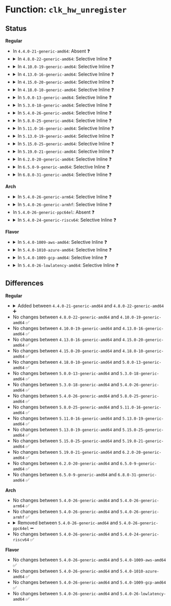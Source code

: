 # Function: <code>clk_hw_unregister</code>

## Status
<b>Regular</b>
<ul>
<li>
In <code>4.4.0-21-generic-amd64</code>: Absent ❓
</li>
<li>
<details>
<summary>In <code>4.8.0-22-generic-amd64</code>: Selective Inline ❓</summary>

```c
void clk_hw_unregister(struct clk_hw * hw)
```

```json
{
  "name": "clk_hw_unregister",
  "collision_type": "Unique Global",
  "inline_type": "Selective",
  "funcs": [
    {
      "addr": 18446744071586494773,
      "name": "clk_hw_unregister",
      "external": true,
      "loc": "drivers/clk/clk.c:2737",
      "file": "drivers/clk/clk.c",
      "inline": "not declared, inlined",
      "caller_inline": [
        "drivers/clk/clk.c:devm_clk_hw_release"
      ],
      "caller_func": [
        "drivers/clk/clk-divider.c:clk_hw_unregister_divider",
        "drivers/clk/clk-fixed-factor.c:clk_hw_unregister_fixed_factor",
        "drivers/clk/clk-fixed-rate.c:clk_hw_unregister_fixed_rate",
        "drivers/clk/clk-gate.c:clk_hw_unregister_gate",
        "drivers/clk/clk-mux.c:clk_hw_unregister_mux",
        "drivers/clk/clk-fractional-divider.c:clk_hw_unregister_fractional_divider"
      ]
    }
  ],
  "symbols": [
    {
      "addr": 18446744071586494736,
      "name": "clk_hw_unregister",
      "section": ".text",
      "bind": "STB_GLOBAL",
      "size": 20
    }
  ]
}
```
</details>
</li>
<li>
<details>
<summary>In <code>4.10.0-19-generic-amd64</code>: Selective Inline ❓</summary>

```c
void clk_hw_unregister(struct clk_hw * hw)
```

```json
{
  "name": "clk_hw_unregister",
  "collision_type": "Unique Global",
  "inline_type": "Selective",
  "funcs": [
    {
      "addr": 18446744071584301477,
      "name": "clk_hw_unregister",
      "external": true,
      "loc": "drivers/clk/clk.c:2740",
      "file": "drivers/clk/clk.c",
      "inline": "not declared, inlined",
      "caller_inline": [
        "drivers/clk/clk.c:devm_clk_hw_release"
      ],
      "caller_func": [
        "drivers/clk/clk-divider.c:clk_hw_unregister_divider",
        "drivers/clk/clk-fixed-factor.c:clk_hw_unregister_fixed_factor",
        "drivers/clk/clk-fixed-rate.c:clk_hw_unregister_fixed_rate",
        "drivers/clk/clk-gate.c:clk_hw_unregister_gate",
        "drivers/clk/clk-mux.c:clk_hw_unregister_mux",
        "drivers/clk/clk-fractional-divider.c:clk_hw_unregister_fractional_divider"
      ]
    }
  ],
  "symbols": [
    {
      "addr": 18446744071584301440,
      "name": "clk_hw_unregister",
      "section": ".text",
      "bind": "STB_GLOBAL",
      "size": 20
    }
  ]
}
```
</details>
</li>
<li>
<details>
<summary>In <code>4.13.0-16-generic-amd64</code>: Selective Inline ❓</summary>

```c
void clk_hw_unregister(struct clk_hw * hw)
```

```json
{
  "name": "clk_hw_unregister",
  "collision_type": "Unique Global",
  "inline_type": "Selective",
  "funcs": [
    {
      "addr": 18446744071584379637,
      "name": "clk_hw_unregister",
      "external": true,
      "loc": "drivers/clk/clk.c:2774",
      "file": "drivers/clk/clk.c",
      "inline": "not declared, inlined",
      "caller_inline": [
        "drivers/clk/clk.c:devm_clk_hw_release"
      ],
      "caller_func": [
        "drivers/clk/clk-divider.c:clk_hw_unregister_divider",
        "drivers/clk/clk-fixed-factor.c:clk_hw_unregister_fixed_factor",
        "drivers/clk/clk-fixed-rate.c:clk_hw_unregister_fixed_rate",
        "drivers/clk/clk-gate.c:clk_hw_unregister_gate",
        "drivers/clk/clk-mux.c:clk_hw_unregister_mux",
        "drivers/clk/clk-fractional-divider.c:clk_hw_unregister_fractional_divider"
      ]
    }
  ],
  "symbols": [
    {
      "addr": 18446744071584379600,
      "name": "clk_hw_unregister",
      "section": ".text",
      "bind": "STB_GLOBAL",
      "size": 20
    }
  ]
}
```
</details>
</li>
<li>
<details>
<summary>In <code>4.15.0-20-generic-amd64</code>: Selective Inline ❓</summary>

```c
void clk_hw_unregister(struct clk_hw * hw)
```

```json
{
  "name": "clk_hw_unregister",
  "collision_type": "Unique Global",
  "inline_type": "Selective",
  "funcs": [
    {
      "addr": 18446744071584788501,
      "name": "clk_hw_unregister",
      "external": true,
      "loc": "drivers/clk/clk.c:2914",
      "file": "drivers/clk/clk.c",
      "inline": "not declared, inlined",
      "caller_inline": [
        "drivers/clk/clk.c:devm_clk_hw_release"
      ],
      "caller_func": [
        "drivers/clk/clk-divider.c:clk_hw_unregister_divider",
        "drivers/clk/clk-fixed-factor.c:clk_hw_unregister_fixed_factor",
        "drivers/clk/clk-fixed-rate.c:clk_hw_unregister_fixed_rate",
        "drivers/clk/clk-gate.c:clk_hw_unregister_gate",
        "drivers/clk/clk-mux.c:clk_hw_unregister_mux",
        "drivers/clk/clk-fractional-divider.c:clk_hw_unregister_fractional_divider"
      ]
    }
  ],
  "symbols": [
    {
      "addr": 18446744071584788464,
      "name": "clk_hw_unregister",
      "section": ".text",
      "bind": "STB_GLOBAL",
      "size": 20
    }
  ]
}
```
</details>
</li>
<li>
<details>
<summary>In <code>4.18.0-10-generic-amd64</code>: Selective Inline ❓</summary>

```c
void clk_hw_unregister(struct clk_hw * hw)
```

```json
{
  "name": "clk_hw_unregister",
  "collision_type": "Unique Global",
  "inline_type": "Selective",
  "funcs": [
    {
      "addr": 18446744071585017845,
      "name": "clk_hw_unregister",
      "external": true,
      "loc": "drivers/clk/clk.c:3177",
      "file": "drivers/clk/clk.c",
      "inline": "not declared, inlined",
      "caller_inline": [
        "drivers/clk/clk.c:devm_clk_hw_release"
      ],
      "caller_func": [
        "drivers/clk/clk-divider.c:clk_hw_unregister_divider",
        "drivers/clk/clk-fixed-factor.c:clk_hw_unregister_fixed_factor",
        "drivers/clk/clk-fixed-rate.c:clk_hw_unregister_fixed_rate",
        "drivers/clk/clk-gate.c:clk_hw_unregister_gate",
        "drivers/clk/clk-mux.c:clk_hw_unregister_mux",
        "drivers/clk/clk-fractional-divider.c:clk_hw_unregister_fractional_divider",
        "drivers/clk/x86/clk-st.c:st_clk_remove"
      ]
    }
  ],
  "symbols": [
    {
      "addr": 18446744071585017808,
      "name": "clk_hw_unregister",
      "section": ".text",
      "bind": "STB_GLOBAL",
      "size": 20
    }
  ]
}
```
</details>
</li>
<li>
<details>
<summary>In <code>5.0.0-13-generic-amd64</code>: Selective Inline ❓</summary>

```c
void clk_hw_unregister(struct clk_hw * hw)
```

```json
{
  "name": "clk_hw_unregister",
  "collision_type": "Unique Global",
  "inline_type": "Selective",
  "funcs": [
    {
      "addr": 18446744071585122677,
      "name": "clk_hw_unregister",
      "external": true,
      "loc": "drivers/clk/clk.c:3478",
      "file": "drivers/clk/clk.c",
      "inline": "not declared, inlined",
      "caller_inline": [
        "drivers/clk/clk.c:devm_clk_hw_release"
      ],
      "caller_func": [
        "drivers/clk/clk-divider.c:clk_hw_unregister_divider",
        "drivers/clk/clk-fixed-factor.c:clk_hw_unregister_fixed_factor",
        "drivers/clk/clk-fixed-rate.c:clk_hw_unregister_fixed_rate",
        "drivers/clk/clk-gate.c:clk_hw_unregister_gate",
        "drivers/clk/clk-mux.c:clk_hw_unregister_mux",
        "drivers/clk/clk-fractional-divider.c:clk_hw_unregister_fractional_divider",
        "drivers/clk/x86/clk-st.c:st_clk_remove"
      ]
    }
  ],
  "symbols": [
    {
      "addr": 18446744071585122640,
      "name": "clk_hw_unregister",
      "section": ".text",
      "bind": "STB_GLOBAL",
      "size": 20
    }
  ]
}
```
</details>
</li>
<li>
<details>
<summary>In <code>5.3.0-18-generic-amd64</code>: Selective Inline ❓</summary>

```c
void clk_hw_unregister(struct clk_hw * hw)
```

```json
{
  "name": "clk_hw_unregister",
  "collision_type": "Unique Global",
  "inline_type": "Selective",
  "funcs": [
    {
      "addr": 18446744071585330645,
      "name": "clk_hw_unregister",
      "external": true,
      "loc": "drivers/clk/clk.c:3821",
      "file": "drivers/clk/clk.c",
      "inline": "not declared, inlined",
      "caller_inline": [
        "drivers/clk/clk.c:devm_clk_hw_release"
      ],
      "caller_func": [
        "drivers/clk/clk-divider.c:clk_hw_unregister_divider",
        "drivers/clk/clk-fixed-factor.c:clk_hw_unregister_fixed_factor",
        "drivers/clk/clk-fixed-rate.c:clk_hw_unregister_fixed_rate",
        "drivers/clk/clk-gate.c:clk_hw_unregister_gate",
        "drivers/clk/clk-mux.c:clk_hw_unregister_mux",
        "drivers/clk/clk-fractional-divider.c:clk_hw_unregister_fractional_divider",
        "drivers/clk/x86/clk-st.c:st_clk_remove"
      ]
    }
  ],
  "symbols": [
    {
      "addr": 18446744071585330608,
      "name": "clk_hw_unregister",
      "section": ".text",
      "bind": "STB_GLOBAL",
      "size": 20
    }
  ]
}
```
</details>
</li>
<li>
<details>
<summary>In <code>5.4.0-26-generic-amd64</code>: Selective Inline ❓</summary>

```c
void clk_hw_unregister(struct clk_hw * hw)
```

```json
{
  "name": "clk_hw_unregister",
  "collision_type": "Unique Global",
  "inline_type": "Selective",
  "funcs": [
    {
      "addr": 18446744071585468837,
      "name": "clk_hw_unregister",
      "external": true,
      "loc": "drivers/clk/clk.c:3932",
      "file": "drivers/clk/clk.c",
      "inline": "not declared, inlined",
      "caller_inline": [
        "drivers/clk/clk.c:devm_clk_hw_release"
      ],
      "caller_func": [
        "drivers/clk/clk-divider.c:clk_hw_unregister_divider",
        "drivers/clk/clk-fixed-factor.c:clk_hw_unregister_fixed_factor",
        "drivers/clk/clk-fixed-rate.c:clk_hw_unregister_fixed_rate",
        "drivers/clk/clk-gate.c:clk_hw_unregister_gate",
        "drivers/clk/clk-mux.c:clk_hw_unregister_mux",
        "drivers/clk/clk-fractional-divider.c:clk_hw_unregister_fractional_divider",
        "drivers/clk/x86/clk-st.c:st_clk_remove"
      ]
    }
  ],
  "symbols": [
    {
      "addr": 18446744071585468800,
      "name": "clk_hw_unregister",
      "section": ".text",
      "bind": "STB_GLOBAL",
      "size": 20
    }
  ]
}
```
</details>
</li>
<li>
<details>
<summary>In <code>5.8.0-25-generic-amd64</code>: Selective Inline ❓</summary>

```c
void clk_hw_unregister(struct clk_hw * hw)
```

```json
{
  "name": "clk_hw_unregister",
  "collision_type": "Unique Global",
  "inline_type": "Selective",
  "funcs": [
    {
      "addr": 18446744071586187669,
      "name": "clk_hw_unregister",
      "external": true,
      "loc": "drivers/clk/clk.c:4027",
      "file": "drivers/clk/clk.c",
      "inline": "not declared, inlined",
      "caller_inline": [
        "drivers/clk/clk.c:devm_clk_hw_release"
      ],
      "caller_func": [
        "drivers/clk/clk-divider.c:clk_hw_unregister_divider",
        "drivers/clk/clk-fixed-factor.c:clk_hw_unregister_fixed_factor",
        "drivers/clk/clk-fixed-rate.c:clk_hw_unregister_fixed_rate",
        "drivers/clk/clk-gate.c:clk_hw_unregister_gate",
        "drivers/clk/clk-mux.c:clk_hw_unregister_mux",
        "drivers/clk/clk-composite.c:clk_hw_unregister_composite",
        "drivers/clk/clk-fractional-divider.c:clk_hw_unregister_fractional_divider",
        "drivers/clk/x86/clk-st.c:st_clk_remove"
      ]
    }
  ],
  "symbols": [
    {
      "addr": 18446744071586187632,
      "name": "clk_hw_unregister",
      "section": ".text",
      "bind": "STB_GLOBAL",
      "size": 20
    }
  ]
}
```
</details>
</li>
<li>
<details>
<summary>In <code>5.11.0-16-generic-amd64</code>: Selective Inline ❓</summary>

```c
void clk_hw_unregister(struct clk_hw * hw)
```

```json
{
  "name": "clk_hw_unregister",
  "collision_type": "Unique Global",
  "inline_type": "Selective",
  "funcs": [
    {
      "addr": 18446744071586307765,
      "name": "clk_hw_unregister",
      "external": true,
      "loc": "drivers/clk/clk.c:4096",
      "file": "drivers/clk/clk.c",
      "inline": "not declared, inlined",
      "caller_inline": [
        "drivers/clk/clk.c:devm_clk_hw_unregister_cb"
      ],
      "caller_func": [
        "drivers/clk/clk-divider.c:devm_clk_hw_release_divider",
        "drivers/clk/clk-fixed-factor.c:clk_hw_unregister_fixed_factor",
        "drivers/clk/clk-fixed-rate.c:clk_hw_unregister_fixed_rate",
        "drivers/clk/clk-gate.c:clk_hw_unregister_gate",
        "drivers/clk/clk-mux.c:clk_hw_unregister_mux",
        "drivers/clk/clk-composite.c:devm_clk_hw_release_composite",
        "drivers/clk/clk-fractional-divider.c:clk_hw_unregister_fractional_divider",
        "drivers/clk/x86/clk-fch.c:fch_clk_remove"
      ]
    }
  ],
  "symbols": [
    {
      "addr": 18446744071586307728,
      "name": "clk_hw_unregister",
      "section": ".text",
      "bind": "STB_GLOBAL",
      "size": 20
    }
  ]
}
```
</details>
</li>
<li>
<details>
<summary>In <code>5.13.0-19-generic-amd64</code>: Selective Inline ❓</summary>

```c
void clk_hw_unregister(struct clk_hw * hw)
```

```json
{
  "name": "clk_hw_unregister",
  "collision_type": "Unique Global",
  "inline_type": "Selective",
  "funcs": [
    {
      "addr": 18446744071586180933,
      "name": "clk_hw_unregister",
      "external": true,
      "loc": "drivers/clk/clk.c:4105",
      "file": "drivers/clk/clk.c",
      "inline": "not declared, inlined",
      "caller_inline": [
        "drivers/clk/clk.c:devm_clk_hw_unregister_cb"
      ],
      "caller_func": [
        "drivers/clk/clk-divider.c:devm_clk_hw_release_divider",
        "drivers/clk/clk-fixed-factor.c:clk_hw_unregister_fixed_factor",
        "drivers/clk/clk-fixed-factor.c:devm_clk_hw_register_fixed_factor_release",
        "drivers/clk/clk-fixed-rate.c:clk_hw_unregister_fixed_rate",
        "drivers/clk/clk-gate.c:clk_hw_unregister_gate",
        "drivers/clk/clk-mux.c:devm_clk_hw_release_mux",
        "drivers/clk/clk-composite.c:devm_clk_hw_release_composite",
        "drivers/clk/clk-fractional-divider.c:clk_hw_unregister_fractional_divider",
        "drivers/clk/x86/clk-fch.c:fch_clk_remove"
      ]
    }
  ],
  "symbols": [
    {
      "addr": 18446744071586180896,
      "name": "clk_hw_unregister",
      "section": ".text",
      "bind": "STB_GLOBAL",
      "size": 20
    }
  ]
}
```
</details>
</li>
<li>
<details>
<summary>In <code>5.15.0-25-generic-amd64</code>: Selective Inline ❓</summary>

```c
void clk_hw_unregister(struct clk_hw * hw)
```

```json
{
  "name": "clk_hw_unregister",
  "collision_type": "Unique Global",
  "inline_type": "Selective",
  "funcs": [
    {
      "addr": 18446744071586682693,
      "name": "clk_hw_unregister",
      "external": true,
      "loc": "drivers/clk/clk.c:4132",
      "file": "drivers/clk/clk.c",
      "inline": "not declared, inlined",
      "caller_inline": [
        "drivers/clk/clk.c:devm_clk_hw_unregister_cb"
      ],
      "caller_func": [
        "drivers/clk/clk-divider.c:devm_clk_hw_release_divider",
        "drivers/clk/clk-fixed-factor.c:clk_hw_unregister_fixed_factor",
        "drivers/clk/clk-fixed-factor.c:devm_clk_hw_register_fixed_factor_release",
        "drivers/clk/clk-fixed-rate.c:clk_hw_unregister_fixed_rate",
        "drivers/clk/clk-gate.c:clk_hw_unregister_gate",
        "drivers/clk/clk-mux.c:devm_clk_hw_release_mux",
        "drivers/clk/clk-composite.c:devm_clk_hw_release_composite",
        "drivers/clk/clk-fractional-divider.c:clk_hw_unregister_fractional_divider",
        "drivers/clk/x86/clk-fch.c:fch_clk_remove"
      ]
    }
  ],
  "symbols": [
    {
      "addr": 18446744071586682656,
      "name": "clk_hw_unregister",
      "section": ".text",
      "bind": "STB_GLOBAL",
      "size": 20
    }
  ]
}
```
</details>
</li>
<li>
<details>
<summary>In <code>5.19.0-21-generic-amd64</code>: Selective Inline ❓</summary>

```c
void clk_hw_unregister(struct clk_hw * hw)
```

```json
{
  "name": "clk_hw_unregister",
  "collision_type": "Unique Global",
  "inline_type": "Selective",
  "funcs": [
    {
      "addr": 18446744071587953365,
      "name": "clk_hw_unregister",
      "external": true,
      "loc": "drivers/clk/clk.c:4205",
      "file": "drivers/clk/clk.c",
      "inline": "not declared, inlined",
      "caller_inline": [
        "drivers/clk/clk.c:devm_clk_hw_unregister_cb"
      ],
      "caller_func": [
        "drivers/clk/clk-divider.c:devm_clk_hw_release_divider",
        "drivers/clk/clk-fixed-factor.c:clk_hw_unregister_fixed_factor",
        "drivers/clk/clk-fixed-factor.c:devm_clk_hw_register_fixed_factor_release",
        "drivers/clk/clk-fixed-rate.c:clk_hw_unregister_fixed_rate",
        "drivers/clk/clk-gate.c:devm_clk_hw_release_gate",
        "drivers/clk/clk-mux.c:devm_clk_hw_release_mux",
        "drivers/clk/clk-composite.c:devm_clk_hw_release_composite",
        "drivers/clk/clk-fractional-divider.c:clk_hw_unregister_fractional_divider",
        "drivers/clk/x86/clk-fch.c:fch_clk_remove"
      ]
    }
  ],
  "symbols": [
    {
      "addr": 18446744071587953328,
      "name": "clk_hw_unregister",
      "section": ".text",
      "bind": "STB_GLOBAL",
      "size": 26
    }
  ]
}
```
</details>
</li>
<li>
<details>
<summary>In <code>6.2.0-20-generic-amd64</code>: Selective Inline ❓</summary>

```c
void clk_hw_unregister(struct clk_hw * hw)
```

```json
{
  "name": "clk_hw_unregister",
  "collision_type": "Unique Global",
  "inline_type": "Selective",
  "funcs": [
    {
      "addr": 18446744071589313941,
      "name": "clk_hw_unregister",
      "external": true,
      "loc": "drivers/clk/clk.c:4394",
      "file": "drivers/clk/clk.c",
      "inline": "not declared, inlined",
      "caller_inline": [
        "drivers/clk/clk.c:devm_clk_hw_unregister_cb"
      ],
      "caller_func": [
        "drivers/clk/clk-divider.c:devm_clk_hw_release_divider",
        "drivers/clk/clk-fixed-factor.c:clk_hw_unregister_fixed_factor",
        "drivers/clk/clk-fixed-factor.c:devm_clk_hw_register_fixed_factor_release",
        "drivers/clk/clk-fixed-rate.c:clk_hw_unregister_fixed_rate",
        "drivers/clk/clk-fixed-rate.c:devm_clk_hw_register_fixed_rate_release",
        "drivers/clk/clk-gate.c:devm_clk_hw_release_gate",
        "drivers/clk/clk-mux.c:devm_clk_hw_release_mux",
        "drivers/clk/clk-composite.c:devm_clk_hw_release_composite",
        "drivers/clk/clk-fractional-divider.c:clk_hw_unregister_fractional_divider",
        "drivers/clk/x86/clk-fch.c:fch_clk_remove"
      ]
    }
  ],
  "symbols": [
    {
      "addr": 18446744071589313888,
      "name": "clk_hw_unregister",
      "section": ".text",
      "bind": "STB_GLOBAL",
      "size": 26
    }
  ]
}
```
</details>
</li>
<li>
<details>
<summary>In <code>6.5.0-9-generic-amd64</code>: Selective Inline ❓</summary>

```c
void clk_hw_unregister(struct clk_hw * hw)
```

```json
{
  "name": "clk_hw_unregister",
  "collision_type": "Unique Global",
  "inline_type": "Selective",
  "funcs": [
    {
      "addr": 18446744071589611589,
      "name": "clk_hw_unregister",
      "external": true,
      "loc": "drivers/clk/clk.c:4453",
      "file": "drivers/clk/clk.c",
      "inline": "not declared, inlined",
      "caller_inline": [
        "drivers/clk/clk.c:devm_clk_hw_unregister_cb"
      ],
      "caller_func": [
        "drivers/clk/clk-divider.c:devm_clk_hw_release_divider",
        "drivers/clk/clk-fixed-factor.c:clk_hw_unregister_fixed_factor",
        "drivers/clk/clk-fixed-factor.c:devm_clk_hw_register_fixed_factor_release",
        "drivers/clk/clk-fixed-rate.c:clk_hw_unregister_fixed_rate",
        "drivers/clk/clk-fixed-rate.c:devm_clk_hw_register_fixed_rate_release",
        "drivers/clk/clk-gate.c:devm_clk_hw_release_gate",
        "drivers/clk/clk-mux.c:devm_clk_hw_release_mux",
        "drivers/clk/clk-composite.c:devm_clk_hw_release_composite",
        "drivers/clk/clk-fractional-divider.c:clk_hw_unregister_fractional_divider",
        "drivers/clk/x86/clk-fch.c:fch_clk_remove"
      ]
    }
  ],
  "symbols": [
    {
      "addr": 18446744071589611536,
      "name": "clk_hw_unregister",
      "section": ".text",
      "bind": "STB_GLOBAL",
      "size": 26
    }
  ]
}
```
</details>
</li>
<li>
<details>
<summary>In <code>6.8.0-31-generic-amd64</code>: Selective Inline ❓</summary>

```c
void clk_hw_unregister(struct clk_hw * hw)
```

```json
{
  "name": "clk_hw_unregister",
  "collision_type": "Unique Global",
  "inline_type": "Selective",
  "funcs": [
    {
      "addr": 18446744071589921621,
      "name": "clk_hw_unregister",
      "external": true,
      "loc": "drivers/clk/clk.c:4499",
      "file": "drivers/clk/clk.c",
      "inline": "not declared, inlined",
      "caller_inline": [
        "drivers/clk/clk.c:devm_clk_hw_unregister_cb"
      ],
      "caller_func": [
        "drivers/clk/clk-divider.c:devm_clk_hw_release_divider",
        "drivers/clk/clk-fixed-factor.c:clk_hw_unregister_fixed_factor",
        "drivers/clk/clk-fixed-factor.c:devm_clk_hw_register_fixed_factor_release",
        "drivers/clk/clk-fixed-rate.c:clk_hw_unregister_fixed_rate",
        "drivers/clk/clk-fixed-rate.c:devm_clk_hw_register_fixed_rate_release",
        "drivers/clk/clk-gate.c:devm_clk_hw_release_gate",
        "drivers/clk/clk-mux.c:devm_clk_hw_release_mux",
        "drivers/clk/clk-composite.c:devm_clk_hw_release_composite",
        "drivers/clk/clk-fractional-divider.c:clk_hw_unregister_fractional_divider",
        "drivers/clk/x86/clk-fch.c:fch_clk_remove"
      ]
    }
  ],
  "symbols": [
    {
      "addr": 18446744071589921568,
      "name": "clk_hw_unregister",
      "section": ".text",
      "bind": "STB_GLOBAL",
      "size": 26
    }
  ]
}
```
</details>
</li>
</ul>
<b>Arch</b>
<ul>
<li>
<details>
<summary>In <code>5.4.0-26-generic-arm64</code>: Selective Inline ❓</summary>

```c
void clk_hw_unregister(struct clk_hw * hw)
```

```json
{
  "name": "clk_hw_unregister",
  "collision_type": "Unique Global",
  "inline_type": "Selective",
  "funcs": [
    {
      "addr": 18446603336497764616,
      "name": "clk_hw_unregister",
      "external": true,
      "loc": "drivers/clk/clk.c:3932",
      "file": "drivers/clk/clk.c",
      "inline": "not declared, inlined",
      "caller_inline": [
        "drivers/clk/clk.c:devm_clk_hw_release"
      ],
      "caller_func": [
        "drivers/clk/clk-divider.c:clk_hw_unregister_divider",
        "drivers/clk/clk-fixed-factor.c:of_fixed_factor_clk_remove",
        "drivers/clk/clk-fixed-factor.c:_of_fixed_factor_clk_setup",
        "drivers/clk/clk-fixed-rate.c:clk_hw_unregister_fixed_rate",
        "drivers/clk/clk-gate.c:clk_hw_unregister_gate",
        "drivers/clk/clk-mux.c:clk_hw_unregister_mux",
        "drivers/clk/clk-fractional-divider.c:clk_hw_unregister_fractional_divider",
        "drivers/clk/clk-fixed-mmio.c:fixed_mmio_clk_setup",
        "drivers/clk/bcm/clk-iproc-armpll.c:iproc_armpll_setup",
        "drivers/clk/bcm/clk-iproc-pll.c:iproc_pll_clk_setup",
        "drivers/clk/bcm/clk-iproc-asiu.c:iproc_asiu_setup",
        "drivers/clk/mvebu/armada-37xx-periph.c:armada_3700_periph_clock_remove",
        "drivers/clk/mvebu/armada-37xx-periph.c:armada_3700_periph_clock_probe",
        "drivers/clk/mvebu/cp110-system-controller.c:cp110_syscon_common_probe",
        "drivers/clk/renesas/rcar-usb2-clock-sel.c:rcar_usb2_clock_sel_remove",
        "drivers/clk/sunxi-ng/ccu_common.c:sunxi_ccu_probe"
      ]
    }
  ],
  "symbols": [
    {
      "addr": 18446603336497764544,
      "name": "clk_hw_unregister",
      "section": ".text",
      "bind": "STB_GLOBAL",
      "size": 44
    }
  ]
}
```
</details>
</li>
<li>
<details>
<summary>In <code>5.4.0-26-generic-armhf</code>: Selective Inline ❓</summary>

```c
void clk_hw_unregister(struct clk_hw * hw)
```

```json
{
  "name": "clk_hw_unregister",
  "collision_type": "Unique Global",
  "inline_type": "Selective",
  "funcs": [
    {
      "addr": 3230589428,
      "name": "clk_hw_unregister",
      "external": true,
      "loc": "drivers/clk/clk.c:3932",
      "file": "drivers/clk/clk.c",
      "inline": "not declared, inlined",
      "caller_inline": [
        "drivers/clk/clk.c:devm_clk_hw_release"
      ],
      "caller_func": [
        "drivers/clk/clk-divider.c:clk_hw_unregister_divider",
        "drivers/clk/clk-fixed-factor.c:of_fixed_factor_clk_remove",
        "drivers/clk/clk-fixed-factor.c:_of_fixed_factor_clk_setup",
        "drivers/clk/clk-fixed-rate.c:clk_hw_unregister_fixed_rate",
        "drivers/clk/clk-gate.c:clk_hw_unregister_gate",
        "drivers/clk/clk-mux.c:clk_hw_unregister_mux",
        "drivers/clk/clk-fractional-divider.c:clk_hw_unregister_fractional_divider",
        "drivers/clk/clk-fixed-mmio.c:fixed_mmio_clk_setup",
        "drivers/clk/renesas/rcar-usb2-clock-sel.c:rcar_usb2_clock_sel_remove",
        "drivers/clk/samsung/clk-exynos-clkout.c:exynos_clkout_init",
        "drivers/clk/tegra/clk-bpmp.c:tegra_bpmp_init_clocks"
      ]
    }
  ],
  "symbols": [
    {
      "addr": 3230589376,
      "name": "clk_hw_unregister",
      "section": ".text",
      "bind": "STB_GLOBAL",
      "size": 32
    }
  ]
}
```
</details>
</li>
<li>
In <code>5.4.0-26-generic-ppc64el</code>: Absent ❓
</li>
<li>
<details>
<summary>In <code>5.4.0-24-generic-riscv64</code>: Selective Inline ❓</summary>

```c
void clk_hw_unregister(struct clk_hw * hw)
```

```json
{
  "name": "clk_hw_unregister",
  "collision_type": "Unique Global",
  "inline_type": "Selective",
  "funcs": [
    {
      "addr": 18446743936275903968,
      "name": "clk_hw_unregister",
      "external": true,
      "loc": "drivers/clk/clk.c:3932",
      "file": "drivers/clk/clk.c",
      "inline": "not declared, inlined",
      "caller_inline": [
        "drivers/clk/clk.c:devm_clk_hw_release"
      ],
      "caller_func": [
        "drivers/clk/clk-divider.c:clk_hw_unregister_divider",
        "drivers/clk/clk-fixed-factor.c:of_fixed_factor_clk_remove",
        "drivers/clk/clk-fixed-factor.c:_of_fixed_factor_clk_setup",
        "drivers/clk/clk-fixed-rate.c:clk_hw_unregister_fixed_rate",
        "drivers/clk/clk-gate.c:clk_hw_unregister_gate",
        "drivers/clk/clk-mux.c:clk_hw_unregister_mux",
        "drivers/clk/clk-fractional-divider.c:clk_hw_unregister_fractional_divider",
        "drivers/clk/clk-fixed-mmio.c:fixed_mmio_clk_setup"
      ]
    }
  ],
  "symbols": [
    {
      "addr": 18446743936275903904,
      "name": "clk_hw_unregister",
      "section": ".text",
      "bind": "STB_GLOBAL",
      "size": 42
    }
  ]
}
```
</details>
</li>
</ul>
<b>Flavor</b>
<ul>
<li>
<details>
<summary>In <code>5.4.0-1009-aws-amd64</code>: Selective Inline ❓</summary>

```c
void clk_hw_unregister(struct clk_hw * hw)
```

```json
{
  "name": "clk_hw_unregister",
  "collision_type": "Unique Global",
  "inline_type": "Selective",
  "funcs": [
    {
      "addr": 18446744071585231365,
      "name": "clk_hw_unregister",
      "external": true,
      "loc": "drivers/clk/clk.c:3932",
      "file": "drivers/clk/clk.c",
      "inline": "not declared, inlined",
      "caller_inline": [
        "drivers/clk/clk.c:devm_clk_hw_release"
      ],
      "caller_func": [
        "drivers/clk/clk-divider.c:clk_hw_unregister_divider",
        "drivers/clk/clk-fixed-factor.c:clk_hw_unregister_fixed_factor",
        "drivers/clk/clk-fixed-rate.c:clk_hw_unregister_fixed_rate",
        "drivers/clk/clk-gate.c:clk_hw_unregister_gate",
        "drivers/clk/clk-mux.c:clk_hw_unregister_mux",
        "drivers/clk/clk-fractional-divider.c:clk_hw_unregister_fractional_divider"
      ]
    }
  ],
  "symbols": [
    {
      "addr": 18446744071585231328,
      "name": "clk_hw_unregister",
      "section": ".text",
      "bind": "STB_GLOBAL",
      "size": 20
    }
  ]
}
```
</details>
</li>
<li>
<details>
<summary>In <code>5.4.0-1010-azure-amd64</code>: Selective Inline ❓</summary>

```c
void clk_hw_unregister(struct clk_hw * hw)
```

```json
{
  "name": "clk_hw_unregister",
  "collision_type": "Unique Global",
  "inline_type": "Selective",
  "funcs": [
    {
      "addr": 18446744071585183541,
      "name": "clk_hw_unregister",
      "external": true,
      "loc": "drivers/clk/clk.c:3932",
      "file": "drivers/clk/clk.c",
      "inline": "not declared, inlined",
      "caller_inline": [
        "drivers/clk/clk.c:devm_clk_hw_release"
      ],
      "caller_func": [
        "drivers/clk/clk-divider.c:clk_hw_unregister_divider",
        "drivers/clk/clk-fixed-factor.c:clk_hw_unregister_fixed_factor",
        "drivers/clk/clk-fixed-rate.c:clk_hw_unregister_fixed_rate",
        "drivers/clk/clk-gate.c:clk_hw_unregister_gate",
        "drivers/clk/clk-mux.c:clk_hw_unregister_mux",
        "drivers/clk/clk-fractional-divider.c:clk_hw_unregister_fractional_divider",
        "drivers/clk/x86/clk-st.c:st_clk_remove"
      ]
    }
  ],
  "symbols": [
    {
      "addr": 18446744071585183504,
      "name": "clk_hw_unregister",
      "section": ".text",
      "bind": "STB_GLOBAL",
      "size": 20
    }
  ]
}
```
</details>
</li>
<li>
<details>
<summary>In <code>5.4.0-1009-gcp-amd64</code>: Selective Inline ❓</summary>

```c
void clk_hw_unregister(struct clk_hw * hw)
```

```json
{
  "name": "clk_hw_unregister",
  "collision_type": "Unique Global",
  "inline_type": "Selective",
  "funcs": [
    {
      "addr": 18446744071585419237,
      "name": "clk_hw_unregister",
      "external": true,
      "loc": "drivers/clk/clk.c:3932",
      "file": "drivers/clk/clk.c",
      "inline": "not declared, inlined",
      "caller_inline": [
        "drivers/clk/clk.c:devm_clk_hw_release"
      ],
      "caller_func": [
        "drivers/clk/clk-divider.c:clk_hw_unregister_divider",
        "drivers/clk/clk-fixed-factor.c:clk_hw_unregister_fixed_factor",
        "drivers/clk/clk-fixed-rate.c:clk_hw_unregister_fixed_rate",
        "drivers/clk/clk-gate.c:clk_hw_unregister_gate",
        "drivers/clk/clk-mux.c:clk_hw_unregister_mux",
        "drivers/clk/clk-fractional-divider.c:clk_hw_unregister_fractional_divider",
        "drivers/clk/x86/clk-st.c:st_clk_remove"
      ]
    }
  ],
  "symbols": [
    {
      "addr": 18446744071585419200,
      "name": "clk_hw_unregister",
      "section": ".text",
      "bind": "STB_GLOBAL",
      "size": 20
    }
  ]
}
```
</details>
</li>
<li>
<details>
<summary>In <code>5.4.0-26-lowlatency-amd64</code>: Selective Inline ❓</summary>

```c
void clk_hw_unregister(struct clk_hw * hw)
```

```json
{
  "name": "clk_hw_unregister",
  "collision_type": "Unique Global",
  "inline_type": "Selective",
  "funcs": [
    {
      "addr": 18446744071585527045,
      "name": "clk_hw_unregister",
      "external": true,
      "loc": "drivers/clk/clk.c:3932",
      "file": "drivers/clk/clk.c",
      "inline": "not declared, inlined",
      "caller_inline": [
        "drivers/clk/clk.c:devm_clk_hw_release"
      ],
      "caller_func": [
        "drivers/clk/clk-divider.c:clk_hw_unregister_divider",
        "drivers/clk/clk-fixed-factor.c:clk_hw_unregister_fixed_factor",
        "drivers/clk/clk-fixed-rate.c:clk_hw_unregister_fixed_rate",
        "drivers/clk/clk-gate.c:clk_hw_unregister_gate",
        "drivers/clk/clk-mux.c:clk_hw_unregister_mux",
        "drivers/clk/clk-fractional-divider.c:clk_hw_unregister_fractional_divider",
        "drivers/clk/x86/clk-st.c:st_clk_remove"
      ]
    }
  ],
  "symbols": [
    {
      "addr": 18446744071585527008,
      "name": "clk_hw_unregister",
      "section": ".text",
      "bind": "STB_GLOBAL",
      "size": 20
    }
  ]
}
```
</details>
</li>
</ul>

## Differences
<b>Regular</b>
<ul>
<li>
<details>
<summary>Added between <code>4.4.0-21-generic-amd64</code> and <code>4.8.0-22-generic-amd64</code> ➕</summary>

```c
void clk_hw_unregister(struct clk_hw * hw)
```
</details>
</li>
<li>
No changes between <code>4.8.0-22-generic-amd64</code> and <code>4.10.0-19-generic-amd64</code> ✅
</li>
<li>
No changes between <code>4.10.0-19-generic-amd64</code> and <code>4.13.0-16-generic-amd64</code> ✅
</li>
<li>
No changes between <code>4.13.0-16-generic-amd64</code> and <code>4.15.0-20-generic-amd64</code> ✅
</li>
<li>
No changes between <code>4.15.0-20-generic-amd64</code> and <code>4.18.0-10-generic-amd64</code> ✅
</li>
<li>
No changes between <code>4.18.0-10-generic-amd64</code> and <code>5.0.0-13-generic-amd64</code> ✅
</li>
<li>
No changes between <code>5.0.0-13-generic-amd64</code> and <code>5.3.0-18-generic-amd64</code> ✅
</li>
<li>
No changes between <code>5.3.0-18-generic-amd64</code> and <code>5.4.0-26-generic-amd64</code> ✅
</li>
<li>
No changes between <code>5.4.0-26-generic-amd64</code> and <code>5.8.0-25-generic-amd64</code> ✅
</li>
<li>
No changes between <code>5.8.0-25-generic-amd64</code> and <code>5.11.0-16-generic-amd64</code> ✅
</li>
<li>
No changes between <code>5.11.0-16-generic-amd64</code> and <code>5.13.0-19-generic-amd64</code> ✅
</li>
<li>
No changes between <code>5.13.0-19-generic-amd64</code> and <code>5.15.0-25-generic-amd64</code> ✅
</li>
<li>
No changes between <code>5.15.0-25-generic-amd64</code> and <code>5.19.0-21-generic-amd64</code> ✅
</li>
<li>
No changes between <code>5.19.0-21-generic-amd64</code> and <code>6.2.0-20-generic-amd64</code> ✅
</li>
<li>
No changes between <code>6.2.0-20-generic-amd64</code> and <code>6.5.0-9-generic-amd64</code> ✅
</li>
<li>
No changes between <code>6.5.0-9-generic-amd64</code> and <code>6.8.0-31-generic-amd64</code> ✅
</li>
</ul>
<b>Arch</b>
<ul>
<li>
No changes between <code>5.4.0-26-generic-amd64</code> and <code>5.4.0-26-generic-arm64</code> ✅
</li>
<li>
No changes between <code>5.4.0-26-generic-amd64</code> and <code>5.4.0-26-generic-armhf</code> ✅
</li>
<li>
<details>
<summary>Removed between <code>5.4.0-26-generic-amd64</code> and <code>5.4.0-26-generic-ppc64el</code> ➖</summary>

```c
void clk_hw_unregister(struct clk_hw * hw)
```
</details>
</li>
<li>
No changes between <code>5.4.0-26-generic-amd64</code> and <code>5.4.0-24-generic-riscv64</code> ✅
</li>
</ul>
<b>Flavor</b>
<ul>
<li>
No changes between <code>5.4.0-26-generic-amd64</code> and <code>5.4.0-1009-aws-amd64</code> ✅
</li>
<li>
No changes between <code>5.4.0-26-generic-amd64</code> and <code>5.4.0-1010-azure-amd64</code> ✅
</li>
<li>
No changes between <code>5.4.0-26-generic-amd64</code> and <code>5.4.0-1009-gcp-amd64</code> ✅
</li>
<li>
No changes between <code>5.4.0-26-generic-amd64</code> and <code>5.4.0-26-lowlatency-amd64</code> ✅
</li>
</ul>
